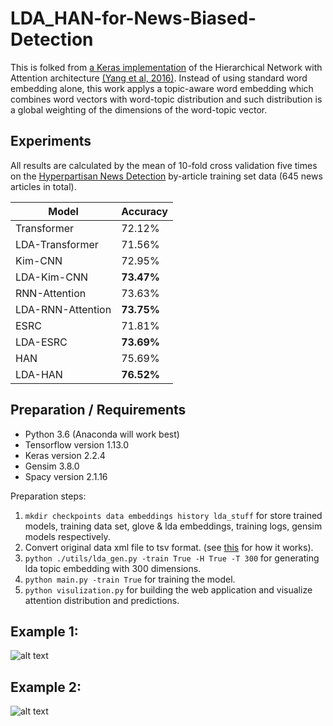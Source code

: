 # LDA_HAN-for-News-Biased-Detection

This is folked from [a Keras implementation](https://github.com/minqi/hnatt) of the Hierarchical Network with Attention architecture [(Yang et al, 2016)](http://www.cs.cmu.edu/~./hovy/papers/16HLT-hierarchical-attention-networks.pdf).
Instead of using standard word embedding alone, this work applys a topic-aware word embedding which combines word vectors with word-topic distribution and such distribution is a global weighting of the dimensions of the word-topic vector.

## Experiments
All results are calculated by the mean of 10-fold cross validation five times on the [Hyperpartisan News Detection](https://pan.webis.de/semeval19/semeval19-web/) by-article training set data (645 news articles in total).  


| Model | Accuracy |
| --- | --- |
| Transformer | 72.12% | 
| LDA-Transformer | 71.56% | 
| Kim-CNN | 72.95% | 
| LDA-Kim-CNN | **73.47%** | 
| RNN-Attention | 73.63% |
| LDA-RNN-Attention | **73.75%** | 
| ESRC| 71.81% |
| LDA-ESRC | **73.69%** |
| HAN | 75.69% |
| LDA-HAN | **76.52%** | 

## Preparation / Requirements

* Python 3.6 (Anaconda will work best)
* Tensorflow version 1.13.0
* Keras version 2.2.4
* Gensim 3.8.0
* Spacy version 2.1.16

Preparation steps:
1. `mkdir checkpoints data embeddings history lda_stuff` for store trained models, training data set, glove & lda embeddings, training logs, gensim models respectively.
2. Convert original data xml file to tsv format. (see [this](https://github.com/GateNLP/semeval2019-hyperpartisan-bertha-von-suttner/tree/4b1d74b73247a06ed79e8e7af30923ce6828574a) for how it works).
3. `python ./utils/lda_gen.py -train True -H True -T 300` for generating lda topic embedding with 300 dimensions.
4. `python main.py -train True` for training the model.
5. `python visulization.py` for building the web application and visualize attention distribution and predictions.

## Example 1:
![alt text](https://github.com/yjiang123/LDA_HAN-for-News-Biased-Detection/blob/master/images/Discursive.png "Discursive News")
## Example 2:
![alt text](https://github.com/yjiang123/LDA_HAN-for-News-Biased-Detection/blob/master/images/Tendentious.png "Tendentious News")
